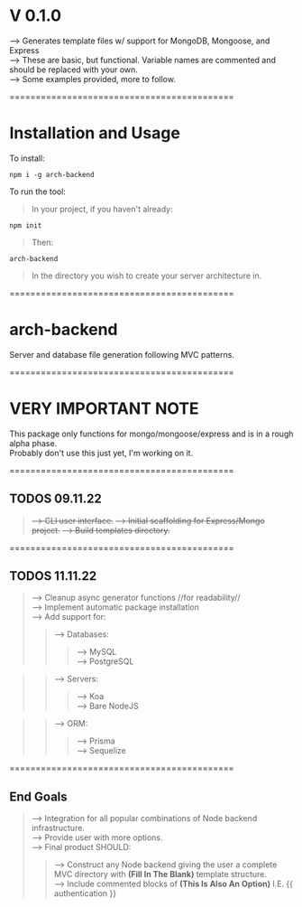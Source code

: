 # V 0.1.0
--> Generates template files w/ support for MongoDB, Mongoose, and Express  
--> These are basic, but functional.  Variable names are commented and should be replaced with your own.  
--> Some examples provided, more to follow.  

===========================================  

# Installation and Usage 
To install:  

    npm i -g arch-backend  
    
To run the tool:  

> In your project, if you haven't already:  

    npm init  
    
> Then:  

    arch-backend  

> In the directory you wish to create your server architecture in.  

===========================================  

# arch-backend
Server and database file generation following MVC patterns.

===========================================  

# VERY IMPORTANT NOTE
This package only functions for mongo/mongoose/express and is in a rough alpha phase.  
Probably don't use this just yet, I'm working on it. 

===========================================  

## TODOS 09.11.22
> ~~--> CLI user interface.~~
> ~~--> Initial scaffolding for Express/Mongo project.~~ 
> ~~--> Build templates directory.~~

===========================================  
## TODOS 11.11.22
> --> Cleanup async generator functions //for readability//  
> --> Implement automatic package installation  
> --> Add support for:  
>> --> Databases:  
>>> --> MySQL  
>>> --> PostgreSQL  

>> --> Servers:   
>>> --> Koa  
>>> --> Bare NodeJS  

>> --> ORM:  
>>> --> Prisma  
>>> --> Sequelize  

===========================================  
## End Goals
> --> Integration for all popular combinations of Node backend infrastructure.  
> --> Provide user with more options.  
> --> Final product SHOULD:  
>> --> Construct any Node backend giving the user a complete MVC directory with **(Fill In The Blank)** template structure.  
>> --> Include commented blocks of **(This Is Also An Option)** I.E. {{ authentication }}
